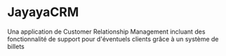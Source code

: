 JayayaCRM
=========

Una application de Customer Relationship Management incluant des fonctionnalité de support pour d'éventuels clients grâce à un système de billets
